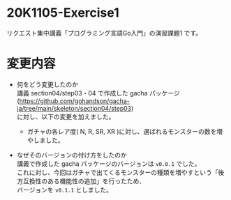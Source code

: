 # 20K1105-Exercise1
リクエスト集中講義「プログラミング言語Go入門」の演習課題1 です。

# 変更内容
* 何をどう変更したのか  
講義 section04/step03・04 で作成した gacha パッケージ(https://github.com/gohandson/gacha-ja/tree/main/skeleton/section04/step03)  
に対し、以下の変更を加えました。
  * ガチャの各レア度( N, R, SR, XR )に対し、選ばれるモンスターの数を増やしました。

* なぜそのバージョンの付け方をしたのか  
講義で作成した gacha パッケージのバージョンは `v0.0.1` でした。  
これに対し、今回はガチャで出てくるモンスターの種類を増やすという「後方互換性のある機能性の追加」を行ったため、  
バージョンを `v0.1.1` としました。
